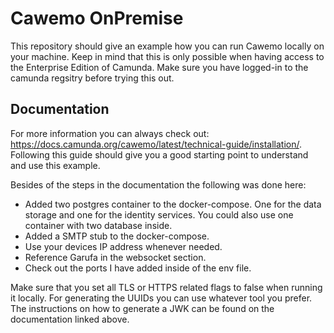 # Cawemo OnPremise 
This repository should give an example how you can run Cawemo locally on your machine. Keep in mind that this is only 
possible when having access to the Enterprise Edition of Camunda. Make sure you have logged-in to the camunda regsitry before trying this out. 

## Documentation 
For more information you can always check out: https://docs.camunda.org/cawemo/latest/technical-guide/installation/.
Following this guide should give you a good starting point to understand and use this example. 

Besides of the steps in the documentation the following was done here: 
- Added two postgres container to the docker-compose. One for the data storage and one for the identity services. You could also use one container with two database inside. 
- Added a SMTP stub to the docker-compose.
- Use your devices IP address whenever needed. 
- Reference Garufa in the websocket section. 
- Check out the ports I have added inside of the env file. 

Make sure that you set all TLS or HTTPS related flags to false when running it locally. For generating the UUIDs you can use whatever tool you prefer. 
The instructions on how to generate a JWK can be found on the documentation linked above. 
